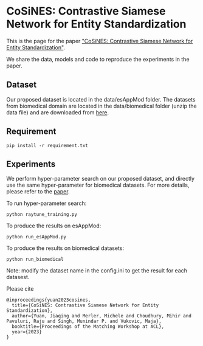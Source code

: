 # CoSiNES: Contrastive Siamese Network for Entity Standardization

This is the page for the paper ["CoSiNES: Contrastive Siamese Network for Entity Standardization"](https://arxiv.org/pdf/2306.03316.pdf). 

We share the data, models and code to reproduce the experiments in the paper.

## Dataset
Our proposed dataset is located in the data/esAppMod folder. The datasets from biomedical domain are located in the data/biomedical folder (unzip the data file) and are downloaded from [here](https://github.com/insilicomedicine/Fair-Evaluation-BERT). 

## Requirement
`pip install -r requirement.txt`

## Experiments
We perform hyper-parameter search on our proposed dataset, and directly use the same hyper-parameter for biomedical datasets. For more details, please refer to the [paper](https://arxiv.org/pdf/2306.03316.pdf). 

To run hyper-parameter search:

`python raytune_training.py`

To produce the results on esAppMod:

`python run_esAppMod.py`

To produce the results on biomedical datasets:

`python run_biomedical`

Note: modify the dataset name in the config.ini to get the result for each datasest. 


Please cite 
```
@inproceedings{yuan2023cosines,
  title={CoSiNES: Contrastive Siamese Network for Entity Standardization},
  author={Yuan, Jiaqing and Merler, Michele and Choudhury, Mihir and Pavuluri, Raju and Singh, Munindar P. and Vukovic, Maja},
  booktitle={Proceedings of the Matching Workshop at ACL},
  year={2023}
}
```
